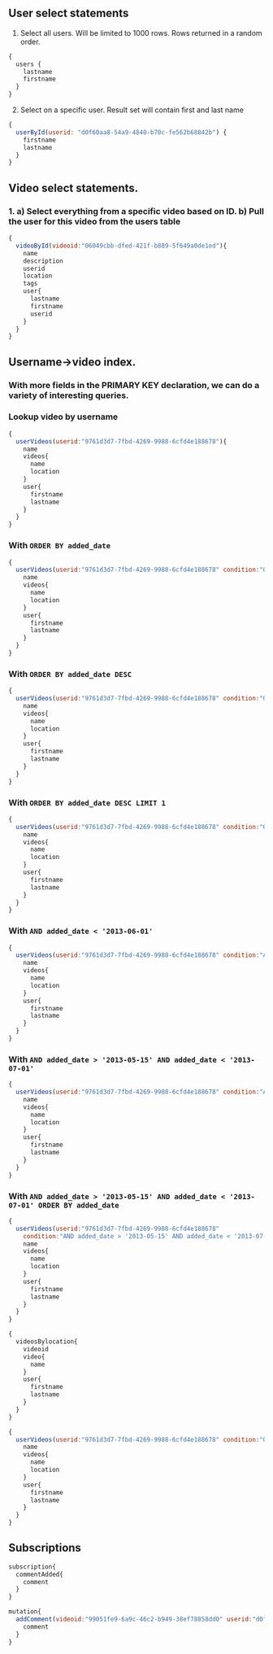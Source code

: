 ## User select statements

1. Select all users. Will be limited to 1000 rows. Rows returned in a random order.

```js
{
  users {
    lastname
    firstname
  }
}

```

2.  Select on a specific user. Result set will contain first and last name

```js
{
  userById(userid: "d0f60aa8-54a9-4840-b70c-fe562b68842b") {
    firstname
    lastname
  }
}
```

## Video select statements.

### 1. a) Select everything from a specific video based on ID. b) Pull the user for this video from the users table

```js
{
  videoById(videoid:"06049cbb-dfed-421f-b889-5f649a0de1ed"){
    name
    description
    userid
    location
    tags
    user{
      lastname
      firstname
      userid
    }
  }
}
```

## Username->video index.

### With more fields in the PRIMARY KEY declaration, we can do a variety of interesting queries.

### Lookup video by username

```js
{
  userVideos(userid:"9761d3d7-7fbd-4269-9988-6cfd4e188678"){
    name
    videos{
      name
      location
    }
    user{
      firstname
      lastname
    }
  }
}
```

### With `ORDER BY added_date`

```js
{
  userVideos(userid:"9761d3d7-7fbd-4269-9988-6cfd4e188678" condition:"ORDER BY added_date"){
    name
    videos{
      name
      location
    }
    user{
      firstname
      lastname
    }
  }
}
```

### With `ORDER BY added_date DESC`

```js
{
  userVideos(userid:"9761d3d7-7fbd-4269-9988-6cfd4e188678" condition:"ORDER BY added_date DESC"){
    name
    videos{
      name
      location
    }
    user{
      firstname
      lastname
    }
  }
}
```

### With `ORDER BY added_date DESC LIMIT 1`

```js
{
  userVideos(userid:"9761d3d7-7fbd-4269-9988-6cfd4e188678" condition:"ORDER BY added_date DESC LIMIT 1"){
    name
    videos{
      name
      location
    }
    user{
      firstname
      lastname
    }
  }
}
```

### With `AND added_date < '2013-06-01'`

```js
{
  userVideos(userid:"9761d3d7-7fbd-4269-9988-6cfd4e188678" condition:"AND added_date < '2013-06-01'"){
    name
    videos{
      name
      location
    }
    user{
      firstname
      lastname
    }
  }
}
```

### With `AND added_date > '2013-05-15' AND added_date < '2013-07-01'`

```js
{
  userVideos(userid:"9761d3d7-7fbd-4269-9988-6cfd4e188678" condition:"AND added_date > '2013-05-15' AND added_date < '2013-07-01'"){
    name
    videos{
      name
      location
    }
    user{
      firstname
      lastname
    }
  }
}
```

### With `AND added_date > '2013-05-15' AND added_date < '2013-07-01' ORDER BY added_date`

```js
{
  userVideos(userid:"9761d3d7-7fbd-4269-9988-6cfd4e188678"
    condition:"AND added_date > '2013-05-15' AND added_date < '2013-07-01' ORDER BY added_date"){
    name
    videos{
      name
      location
    }
    user{
      firstname
      lastname
    }
  }
}
```

```js
{
  videosBylocation{
    videoid
    video{
      name
    }
    user{
      firstname
      lastname
    }
  }
}
```

```js
{
  userVideos(userid:"9761d3d7-7fbd-4269-9988-6cfd4e188678" condition:"ORDER BY added_date DESC"){
    name
    videos{
      name
      location
    }
    user{
      firstname
      lastname
    }
  }
}
```

## Subscriptions

```js
subscription{
  commentAdded{
    comment
  }
}
```

```js
mutation{
  addComment(videoid:"99051fe9-6a9c-46c2-b949-38ef78858dd0" userid:"d0f60aa8-54a9-4840-b70c-fe562b68842b",comment:"Great Video"){
    comment
  }
}
```
